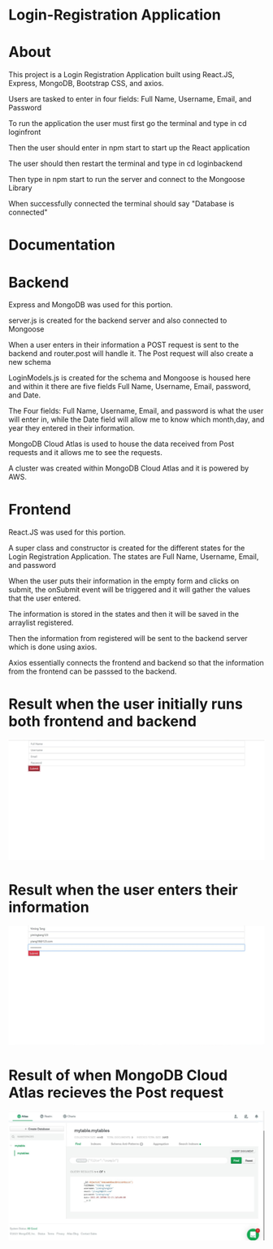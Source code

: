 # Login-Registration Application 

# About

This project is a Login Registration Application built using React.JS, Express, MongoDB, Bootstrap CSS, and axios.

Users are tasked to enter in four fields: Full Name, Username, Email, and Password

To run the application the user must first go the terminal and type in cd loginfront
                       
Then the user should enter in npm start to start up the React application

The user should then restart the terminal and type in cd loginbackend
                   
Then type in npm start to run the server and connect to the Mongoose Library
                        
When successfully connected the terminal should say "Database is connected"
                        
# Documentation

# Backend

Express and MongoDB was used for this portion.

server.js is created for the backend server and also connected to Mongoose

When a user enters in their information a POST request is sent to the backend
and router.post will handle it. The Post request will also create a new schema
                        
LoginModels.js is created for the schema and Mongoose is housed here and within it there are five fields Full Name, Username, Email, password, and Date.

The Four fields: Full Name, Username, Email, and password is what the user will enter in, while the Date field will allow me to know which month,day, and year they entered in their information.  
                        
MongoDB Cloud Atlas is used to house the data received from Post requests and it allows me to see the requests.

A cluster was created within MongoDB Cloud Atlas and it is powered by AWS.
                        
# Frontend

React.JS was used for this portion.

A super class and constructor is created for the different states for the Login Registration Application. The states are Full Name, Username, Email, and password
                        
When the user puts their information in the empty form and clicks on submit, the onSubmit event will be triggered and it will gather the values that the user entered.
                            
The information is stored in the states and then it will be saved in the arraylist registered.

Then the information from registered will be sent to the backend server which is done using axios. 

Axios essentially connects the frontend and backend so that the information from the frontend can be passsed to the backend. 

# Result when the user initially runs both frontend and backend
![](images/thumbnail.jpg)
# Result when the user enters their information
![](images/input.jpg)
# Result of when MongoDB Cloud Atlas recieves the Post request
![](images/mongoDB.jpg)                        

